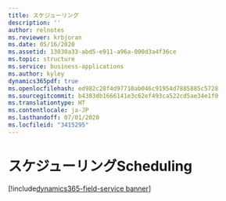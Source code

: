 ```yaml
---
title: スケジューリング
description: ''
author: relnotes
ms.reviewer: krbjoran
ms.date: 05/16/2020
ms.assetid: 13030a33-abd5-e911-a96a-000d3a4f36ce
ms.topic: structure
ms.service: business-applications
ms.author: kyley
dynamics365pdf: true
ms.openlocfilehash: ed982c28f4d97710ab046c91954d7885885c5728
ms.sourcegitcommit: b4383db1666141e3c62ef493ca522cd5ae34e1f0
ms.translationtype: HT
ms.contentlocale: ja-JP
ms.lasthandoff: 07/01/2020
ms.locfileid: "3415295"
---
```

# <a name="scheduling"></a><span data-ttu-id="bd3d2-102">スケジューリング</span><span class="sxs-lookup"><span data-stu-id="bd3d2-102">Scheduling</span></span>

[!include[dynamics365-field-service banner](../includes/dynamics365-field-service.md)]

<!--structure start-->

<!--structure end-->



